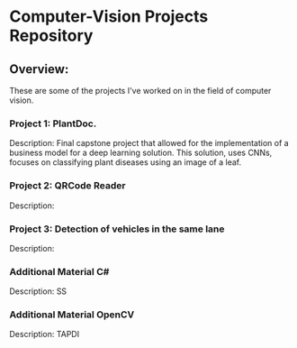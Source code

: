 # Computer-Vision Projects Repository

## Overview:
These are some of the projects I've worked on in the field of computer vision. 

### Project 1: PlantDoc.
Description: Final capstone project that allowed for the implementation of a business model for a deep learning solution. This solution, uses CNNs, focuses on classifying plant diseases using an image of a leaf.

### Project 2: QRCode Reader
Description:

### Project 3: Detection of vehicles in the same lane
Description:

### Additional Material C#
Description: SS

### Additional Material OpenCV
Description: TAPDI
